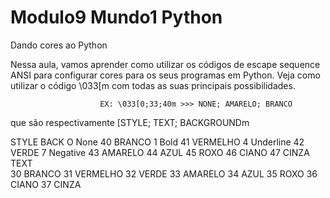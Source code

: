# Modulo9 Mundo1 Python
 Dando cores ao Python


Nessa aula, vamos aprender como utilizar os códigos de escape sequence ANSI para configurar cores para os seus programas em Python. Veja como utilizar o código \033[m com todas as suas principais possibilidades.

                        EX: \033[0;33;40m >>> NONE; AMARELO; BRANCO
que são respectivamente         [STYLE; TEXT; BACKGROUNDm

STYLE                           BACK
O   None                        40      BRANCO
1   Bold                        41      VERMELHO
4   Underline                   42      VERDE
7   Negative                    43      AMARELO
                                44      AZUL
                                45      ROXO 
                                46      CIANO
                                47      CINZA
TEXT                            
30      BRANCO
31      VERMELHO
32      VERDE
33      AMARELO
34      AZUL
35      ROXO
36      CIANO
37      CINZA
